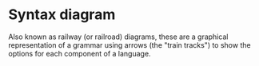 # Syntax diagram

Also known as railway (or railroad) diagrams, these are a graphical representation of a grammar using arrows (the "train tracks") to show the options for each component of a language.
